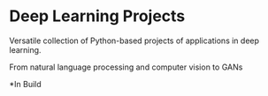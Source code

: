 # Deep Learning Projects
Versatile collection of Python-based projects of applications in deep learning. 

From natural language processing and computer vision to GANs

*In Build
